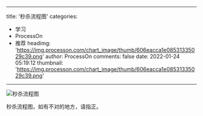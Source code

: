 
---
title: '秒杀流程图'
categories: 
 - 学习
 - ProcessOn
 - 推荐
headimg: 'https://img.processon.com/chart_image/thumb/606eacca1e08531335029c39.png'
author: ProcessOn
comments: false
date: 2022-01-24 05:19:12
thumbnail: 'https://img.processon.com/chart_image/thumb/606eacca1e08531335029c39.png'
---

<div>   
<img class="thumb" alt="秒杀流程图" src="https://img.processon.com/chart_image/thumb/606eacca1e08531335029c39.png" referrerpolicy="no-referrer">
<p>秒杀流程图，如有不对的地方，请指正。</p>  
</div>
            